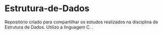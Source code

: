 # Estrutura-de-Dados
Repositório criado para compartilhar os estudos realizados na disciplina de Estrutura de Dados. Utilizo a linguagem C.
.
